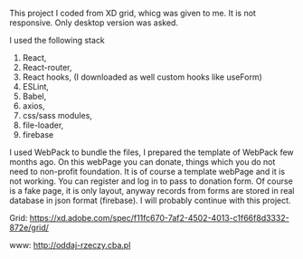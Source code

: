 This project I coded from XD grid, whicg was given to me. It is not responsive. Only desktop version was asked.

I used the following stack

1. React,
2. React-router,
3. React hooks, (I downloaded as well custom hooks like useForm)
4. ESLint,
5. Babel,
6. axios,
7. css/sass modules,
8. file-loader,
9. firebase
    
I used WebPack to bundle the files, I prepared the template of WebPack few months ago. On this webPage you can donate,
things which you do not need to non-profit foundation. It is of course a template webPage and it is not working.
You can register and log in to pass to donation form. Of course is a fake page, it is only layout, anyway records from
forms are stored in real database in json format (firebase). I will probably continue with this project.

Grid: https://xd.adobe.com/spec/f11fc670-7af2-4502-4013-c1f66f8d3332-872e/grid/

www: http://oddaj-rzeczy.cba.pl